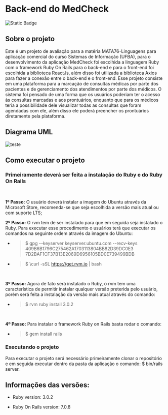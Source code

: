 # Back-end do MedCheck
<img alt="Static Badge" src="https://img.shields.io/badge/Ruby-red">


## Sobre o projeto
Este é um projeto de avaliação para a matéria MATA76-Linguagens para aplicação comercial do curso Sistemas de Informação (UFBA), para o desenvolvimento da aplicação MedCheck foi escolhida a linguagem Ruby com o framework Ruby On Rails para o back-end e para o front-end foi escolhida a biblioteca ReactJs, além disso foi utilizada a biblioteca Axios para fazer a conexão entre o back-end e o front-end. Esse projeto consiste em uma plataforma para a marcação de consultas médicas por parte dos pacientes e de gerenciamento dos atendimentos por parte dos médicos. O sistema foi pensado de uma forma que os usuários poderiam ter o acesso às consultas marcadas e aos prontuários, enquanto que para os médicos teria a possibilidade dele visualizar todas as consultas que foram agendadas com ele, além disso ele poderá preencher os prontuários diretamente pela plataforma.


## Diagrama UML
![teste](https://github.com/the-bugs/medcheck-backend-rails/blob/Eliel-Batista-patch-1/doc/diagrama/diagrama.png)

## Como executar o projeto

### Primeiramente deverá ser feita a instalação do Ruby e do Ruby On Rails
<br />

**1º Passo:** O usuário deverá instalar a imagem do Ubuntu através da Microsoft Store, recomenda-se que seja escolhida a versão mais atual ou com suporte LTS;
<br />


**2º Passo:** O rvm tem de ser instalado para que em seguida seja instalado o Ruby. Para executar esse procedimento o usuários terá que executar os comandos na seguinte ordem através da imagem do Ubuntu:


  * > $ gpg --keyserver keyserver.ubuntu.com --recv-keys 409B6B1796C275462A1703113804BB82D39DC0E3    7D2BAF1CF37B13E2069D6956105BD0E739499BDB

  * > $ \curl -sSL https://get.rvm.io | bash
<br />

**3º Passo:** Agora de fato será instalado o Ruby, o rvm tem uma característica de permitir instalar qualquer versão preterida pelo usuário, porém será feita a instalação da versão mais atual através do comando:


* > $ rvm ruby install 3.0.2
<br />

**4º Passo:** Para instalar o framework Ruby on Rails basta rodar o comando:


* > $ gem install rails


### Executando o projeto

Para executar o projeto será necessário primeiramente clonar o repositório e em seguida executar dentro da pasta da aplicação o comando: $ bin/rails server. 


## Informações das versões:

* Ruby version: 3.0.2

* Ruby On Rails version: 7.0.8



